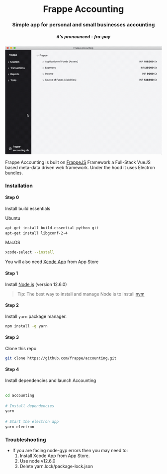 <div align="center">
    <h1>
      Frappe Accounting
    </h1>
    <h3>
      Simple app for personal and small businesses accounting
    </h3>
    <h5>
        it's pronounced - <em>fra-pay</em>
    </h5>
</div>

<p align="center">
    <a href="https://frappe.io/accounting">
        <img src=".github/preview.gif">
    </a>
</p>

Frappe Accounting is built on [FrappeJS](https://github.com/frappe/frappejs) Framework a Full-Stack VueJS based meta-data driven web framework. Under the hood it uses Electron bundles.

### Installation

#### Step 0

Install build essentials

Ubuntu

```bash
apt-get install build-essential python git
apt-get install libgconf-2-4
```

MacOS

```bash
xcode-select --install
```

You will also need [Xcode App](https://apps.apple.com/in/app/xcode/id497799835?mt=12) from App Store

#### Step 1

Install [Node.js](https://nodejs.org/en/) (version 12.6.0)

> Tip: The best way to install and manage Node is to install [nvm](https://github.com/nvm-sh/nvm#usage)

#### Step 2

Install `yarn` package manager.

```bash
npm install -g yarn
```

#### Step 3

Clone this repo

```bash
git clone https://github.com/frappe/accounting.git
```

#### Step 4

Install dependencies and launch Accounting

```bash

cd accounting

# Install dependencies
yarn

# Start the electron app
yarn electron
```

### Troubleshooting

- If you are facing node-gyp errors then you may need to:
  1.  Install Xcode App from App Store.
  2.  Use node v12.6.0
  3.  Delete yarn.lock/package-lock.json
